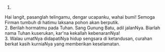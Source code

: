 1.
Hai langit, pasanglah telingamu, dengar ucapanku, wahai bumi!
Semoga Firman tumbuh di hatimu laksana pohon akan berputik.
<br>
2.
Berilah hormatmu pada Tuhan. Sang Gunung Batu, adil jalanNya.
Biarlah nama Tuhan kuserukan, kar'na kekallah kebenaranNya!
<br>
3.
Walau umatNya didapatiNya hidup sengsara di ketandusan,
curahan berkat kasih kurniaNya yang memberikan keselamatan.